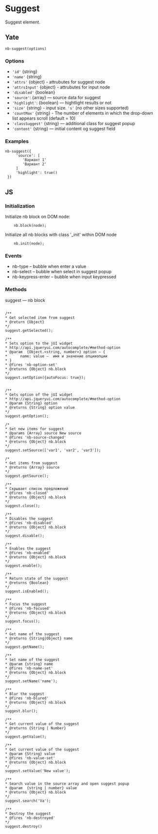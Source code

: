 # Suggest

Suggest element.

## Yate

```
nb-suggest(options)
```

### Options
 * `'id'` {string}
 * `'name'` {string}
 * `'attrs'` {object} - attrubutes for suggest node
 * `'attrsInput'` {object} - attrubutes for input node
 * `'disabled'` {boolean}
 * `'source'`: {array} — source data for suggest
 * `'highlight'`: {boolean} — hightlight results or not
 * `'size'` {string}  - input size. `'s'` (no other sizes supported)
 * `'countMax'` {string}  - The number of elements in which the drop-down list appears scroll (default = 10)
 * `'classSuggest'` {string} — additional class for suggest popup
 * `'content'` {string} — initial content og suggest field


### Examples

```
nb-suggest({
     'source': [
        'Вариант 1'
        'Вариант 2'
     ]
     'highlight': true()
 })
```


## JS

### Initialization

Initialize nb block on DOM node:
```
    nb.block(node);
```
Initialize all nb blocks with class '_init' within DOM node
```
    nb.init(node);
```

### Events

 * nb-type – bubble when enter a value
 * nb-select – bubble when select in suggest popup
 * nb-keypress-enter – bubble when input keypressed

### Methods

suggest — nb block

```

/**
* Get selected item from suggest
* @return {Object}
*/
suggest.getSelected();

/**
* Sets option to the jUI widget
* http://api.jqueryui.com/autocomplete/#method-option
* @param  {Object.<string, number>} option — {
*      name: value —  имя и значение опцииопции
* }
* @fires 'nb-option-set'
* @returns {Object} nb.block
*/
suggest.setOption({autoFocus: true});


/**
* Gets option of the jUI widget
* http://api.jqueryui.com/autocomplete/#method-option
* @param {String} option
* @returns {String} option value
*/
suggest.getOption();

/*
* Set new items for suggest
* @params {Array} source New source
* @fires 'nb-source-changed'
* @returns {Object} nb.block
*/
suggest.setSource(['var1', 'var2', 'var3']);

/*
* Get items from suggest
* @returns {Array} source
*/
suggest.getSource();

/**
* Скрывает список предложений
* @fires 'nb-closed'
* @returns {Object} nb.block
*/
suggest.close();

/**
* Disables the suggest
* @fires 'nb-disabled'
* @returns {Object} nb.block
*/
suggest.disable();

/**
* Enables the suggest
* @fires 'nb-enabled'
* @returns {Object} nb.block
*/
suggest.enable();

/**
* Return state of the suggest
* @returns {Boolean}
*/
suggest.isEnabled();

/**
* Focus the suggest
* @fires 'nb-focused'
* @returns {Object} nb.block
*/
suggest.focus();

/**
* Get name of the suggest
* @returns {String|Object} name
*/
suggest.getName();

/**
* Set name of the suggest
* @param {string} name
* @fires 'nb-name-set'
* @returns {Object} nb.block
*/
suggest.setName('name');

/**
* Blur the suggest
* @fires 'nb-blured'
* @returns {Object} nb.block
*/
suggest.blur();

/**
* Get current value of the suggest
* @returns {String | Number}
*/
suggest.getValue();

/**
* Get current value of the suggest
* @param {String} value
* @fires 'nb-value-set'
* @returns {Object} nb.block
*/
suggest.setValue('New value');

/**
* Search value in the source array and open suggest popup
* @param  {string | number} value
* @returns {Object} nb.block
*/
suggest.search('Va');

/**
* Destroy the suggest
* @fires 'nb-destroyed'
*/
suggest.destroy()


```
